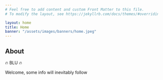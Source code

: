 ```yaml
---
# Feel free to add content and custom Front Matter to this file.
# To modify the layout, see https://jekyllrb.com/docs/themes/#overriding-theme-defaults

layout: home
title: Home
banner: "/assets/images/banners/home.jpeg"
---
```


<h2>About</h2>
<p>🔥 BLU 🔥</p>
<p>Welcome, some info will inevitably follow</p>
